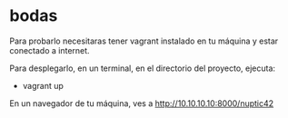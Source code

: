 bodas
=====

Para probarlo necesitaras tener vagrant instalado en tu máquina y estar conectado a internet.

Para desplegarlo, en un terminal, en el directorio del proyecto, ejecuta:

- vagrant up

En un navegador de tu máquina, ves a http://10.10.10.10:8000/nuptic42
